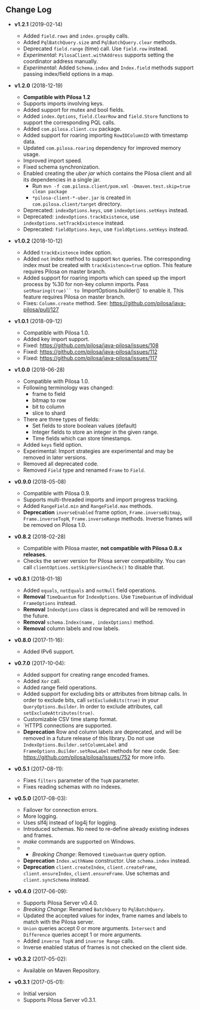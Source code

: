 ## Change Log

* **v1.2.1** (2019-02-14)
    * Added `field.rows` and `index.groupBy` calls.
    * Added `PqlBatchQuery.size` and `PqlBatchQuery.clear` methods.
    * Deprecated `field.range` (time) call. Use `field.row` instead.
    * *Experimental*: `PilosaClient.withAddress` supports setting the coordinator address manually.
    * *Experimental*: Added `Schema.index` and `Index.field`  methods support passing index/field options in a map.

* **v1.2.0** (2018-12-19)
    * **Compatible with Pilosa 1.2**
    * Supports imports involving keys.
    * Added support for mutex and bool fields.
    * Added `index.Options`, `field.ClearRow` and `field.Store` functions to support the corresponding PQL calls.
    * Added `com.pilosa.client.csv` package.
    * Added support for roaring importing `RowIDColumnID` with timestamp data.
    * Updated `com.pilosa.roaring` dependency for improved memory usage.
    * Improved import speed.
    * Fixed schema synchronization.
    * Enabled creating the *uber jar* which contains the Pilosa client and all its dependencies in a single jar.
        * Run `mvn -f com.pilosa.client/pom.xml -Dmaven.test.skip=true clean package`
        * `*pilosa-client-*-uber.jar` is created in `com.pilosa.client/target` directory.
    * Deprecated: `indexOptions.keys`, use `indexOptions.setKeys` instead.
    * Deprecated: `indexOptions.trackExistence`, use `indexOptions.setTrackExistence` instead.
    * Deprecated: `fieldOptions.keys`, use `fieldOptions.setKeys` instead.

* **v1.0.2** (2018-10-12)
    * Added `trackExistence` index option.
    * Added `not` index method to support `Not` queries. The corresponding index must be created with `trackExistence=true` option. This feature requires Pilosa on master branch.
    * Added support for roaring imports which can speed up the import process by %30 for non-key column imports. Pass `setRoaring(true)`` to `ImportOptions.builder()` to enable it. This feature requires Pilosa on master branch.
    * Fixes: `Column.create` method. See: https://github.com/pilosa/java-pilosa/pull/127

* **v1.0.1** (2018-09-12)
    * Compatible with Pilosa 1.0.
    * Added key import support.
    * Fixed: https://github.com/pilosa/java-pilosa/issues/108
    * Fixed: https://github.com/pilosa/java-pilosa/issues/112
    * Fixed: https://github.com/pilosa/java-pilosa/issues/117

* **v1.0.0** (2018-06-28)
    * Compatible with Pilosa 1.0.
    * Following terminology was changed:
        * frame to field
        * bitmap to row
        * bit to column
        * slice to shard
    * There are three types of fields:
        * Set fields to store boolean values (default)
        * Integer fields to store an integer in the given range.
        * Time fields which can store timestamps.
    * Added `keys` field option.
    * Experimental: Import strategies are experimental and may be removed in later versions.
    * Removed all deprecated code.
    * Removed `Field` type and renamed `Frame` to `Field`.

* **v0.9.0** (2018-05-08)
    * Compatible with Pilosa 0.9.
    * Supports multi-threaded imports and import progress tracking.
    * Added `RangeField.min` and `RangeField.max` methods.
    * **Deprecation** `inverseEnabled` frame option, `Frame.inverseBitmap`, `Frame.inverseTopN`, `Frame.inverseRange` methods. Inverse frames will be removed on Pilosa 1.0.


* **v0.8.2** (2018-02-28)
    * Compatible with Pilosa master, **not compatible with Pilosa 0.8.x releases**.
    * Checks the server version for Pilosa server compatibility. You can call `clientOptions.setSkipVersionCheck()` to disable that.

* **v0.8.1** (2018-01-18)
    * Added `equals`, `notEquals` and `notNull` field operations.
    * **Removal** `TimeQuantum` for `IndexOptions`. Use `TimeQuantum` of individual `FrameOptions` instead.
    * **Removal** `IndexOptions` class is deprecated and will be removed in the future.
    * **Removal** `schema.Index(name, indexOptions)` method.
    * **Removal** column labels and row labels.

* **v0.8.0** (2017-11-16):
    * Added IPv6 support.

* **v0.7.0** (2017-10-04):
    * Added support for creating range encoded frames.
    * Added `Xor` call.
    * Added range field operations.
    * Added support for excluding bits or attributes from bitmap calls. In order to exclude bits, call `setExcludeBits(true)` in your `QueryOptions.Builder`. In order to exclude attributes, call `setExcludeAttributes(true)`.
    * Customizable CSV time stamp format.
    * `HTTPS connections are supported.
    * **Deprecation** Row and column labels are deprecated, and will be removed in a future release of this library. Do not use `IndexOptions.Builder.setColumnLabel` and `FrameOptions.Builder.setRowLabel` methods for new code. See: https://github.com/pilosa/pilosa/issues/752 for more info.

* **v0.5.1** (2017-08-11):
    * Fixes `filters` parameter of the `TopN` parameter.
    * Fixes reading schemas with no indexes.

* **v0.5.0** (2017-08-03):
    * Failover for connection errors.
    * More logging.
    * Uses slf4j instead of log4j for logging.
    * Introduced schemas. No need to re-define already existing indexes and frames.
    * *make* commands are supported on Windows.
    * * *Breaking Change*: Removed `timeQuantum` query option.
    * **Deprecation** `Index.withName` constructor. Use `schema.index` instead.
    * **Deprecation** `client.createIndex`, `client.createFrame`, `client.ensureIndex`, `client.ensureFrame`. Use schemas and `client.syncSchema` instead.

* **v0.4.0** (2017-06-09):
    * Supports Pilosa Server v0.4.0.
    * *Breaking Change*: Renamed `BatchQuery` to `PqlBatchQuery`.
    * Updated the accepted values for index, frame names and labels to match with the Pilosa server.
    * `Union` queries accept 0 or more arguments. `Intersect` and `Difference` queries accept 1 or more arguments.
    * Added `inverse TopN` and `inverse Range` calls.
    * Inverse enabled status of frames is not checked on the client side.

* **v0.3.2** (2017-05-02):
    * Available on Maven Repository.

* **v0.3.1** (2017-05-01):
    * Initial version
    * Supports Pilosa Server v0.3.1.
